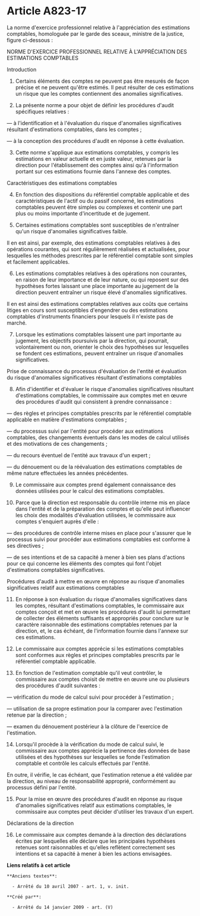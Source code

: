 # Article A823-17

La norme d'exercice professionnel relative à l'appréciation des estimations comptables, homologuée par le garde des sceaux,
ministre de la justice, figure ci-dessous :

NORME D'EXERCICE PROFESSIONNEL RELATIVE À L'APPRÉCIATION DES ESTIMATIONS COMPTABLES

Introduction

1. Certains éléments des comptes ne peuvent pas être mesurés de façon précise et ne peuvent qu'être estimés. Il peut résulter
de ces estimations un risque que les comptes contiennent des anomalies significatives.

2. La présente norme a pour objet de définir les procédures d'audit spécifiques relatives :

― à l'identification et à l'évaluation du risque d'anomalies significatives résultant d'estimations comptables, dans les
comptes ;

― à la conception des procédures d'audit en réponse à cette évaluation.

3. Cette norme s'applique aux estimations comptables, y compris les estimations en valeur actuelle et en juste valeur,
retenues par la direction pour l'établissement des comptes ainsi qu'à l'information portant sur ces estimations fournie dans
l'annexe des comptes.

Caractéristiques des estimations comptables

4. En fonction des dispositions du référentiel comptable applicable et des caractéristiques de l'actif ou du passif concerné,
les estimations comptables peuvent être simples ou complexes et contenir une part plus ou moins importante d'incertitude et
de jugement.

5. Certaines estimations comptables sont susceptibles de n'entraîner qu'un risque d'anomalies significatives faible.

Il en est ainsi, par exemple, des estimations comptables relatives à des opérations courantes, qui sont régulièrement
réalisées et actualisées, pour lesquelles les méthodes prescrites par le référentiel comptable sont simples et facilement
applicables.

6. Les estimations comptables relatives à des opérations non courantes, en raison de leur importance et de leur nature, ou
qui reposent sur des hypothèses fortes laissant une place importante au jugement de la direction peuvent entraîner un risque
élevé d'anomalies significatives.

Il en est ainsi des estimations comptables relatives aux coûts que certains litiges en cours sont susceptibles d'engendrer ou
des estimations comptables d'instruments financiers pour lesquels il n'existe pas de marché.

7. Lorsque les estimations comptables laissent une part importante au jugement, les objectifs poursuivis par la direction,
qui pourrait, volontairement ou non, orienter le choix des hypothèses sur lesquelles se fondent ces estimations, peuvent
entraîner un risque d'anomalies significatives.

Prise de connaissance du processus d'évaluation de l'entité et évaluation du risque d'anomalies significatives résultant
d'estimations comptables

8. Afin d'identifier et d'évaluer le risque d'anomalies significatives résultant d'estimations comptables, le commissaire aux
comptes met en œuvre des procédures d'audit qui consistent à prendre connaissance :

― des règles et principes comptables prescrits par le référentiel comptable applicable en matière d'estimations comptables ;

― du processus suivi par l'entité pour procéder aux estimations comptables, des changements éventuels dans les modes de
calcul utilisés et des motivations de ces changements ;

― du recours éventuel de l'entité aux travaux d'un expert ;

― du dénouement ou de la réévaluation des estimations comptables de même nature effectuées les années précédentes.

9. Le commissaire aux comptes prend également connaissance des données utilisées pour le calcul des estimations comptables.

10. Parce que la direction est responsable du contrôle interne mis en place dans l'entité et de la préparation des comptes et
qu'elle peut influencer les choix des modalités d'évaluation utilisées, le commissaire aux comptes s'enquiert auprès d'elle :

― des procédures de contrôle interne mises en place pour s'assurer que le processus suivi pour procéder aux estimations
comptables est conforme à ses directives ;

― de ses intentions et de sa capacité à mener à bien ses plans d'actions pour ce qui concerne les éléments des comptes qui
font l'objet d'estimations comptables significatives.

Procédures d'audit à mettre en œuvre en réponse au risque d'anomalies significatives relatif aux estimations comptables

11. En réponse à son évaluation du risque d'anomalies significatives dans les comptes, résultant d'estimations comptables, le
commissaire aux comptes conçoit et met en œuvre les procédures d'audit lui permettant de collecter des éléments suffisants et
appropriés pour conclure sur le caractère raisonnable des estimations comptables retenues par la direction, et, le cas
échéant, de l'information fournie dans l'annexe sur ces estimations.

12. Le commissaire aux comptes apprécie si les estimations comptables sont conformes aux règles et principes comptables
prescrits par le référentiel comptable applicable.

13. En fonction de l'estimation comptable qu'il veut contrôler, le commissaire aux comptes choisit de mettre en œuvre une ou
plusieurs des procédures d'audit suivantes :

― vérification du mode de calcul suivi pour procéder à l'estimation ;

― utilisation de sa propre estimation pour la comparer avec l'estimation retenue par la direction ;

― examen du dénouement postérieur à la clôture de l'exercice de l'estimation.

14. Lorsqu'il procède à la vérification du mode de calcul suivi, le commissaire aux comptes apprécie la pertinence des
données de base utilisées et des hypothèses sur lesquelles se fonde l'estimation comptable et contrôle les calculs effectués
par l'entité.

En outre, il vérifie, le cas échéant, que l'estimation retenue a été validée par la direction, au niveau de responsabilité
approprié, conformément au processus défini par l'entité.

15. Pour la mise en œuvre des procédures d'audit en réponse au risque d'anomalies significatives relatif aux estimations
comptables, le commissaire aux comptes peut décider d'utiliser les travaux d'un expert.

Déclarations de la direction

16. Le commissaire aux comptes demande à la direction des déclarations écrites par lesquelles elle déclare que les
principales hypothèses retenues sont raisonnables et qu'elles reflètent correctement ses intentions et sa capacité à mener à
bien les actions envisagées.

**Liens relatifs à cet article**

	**Anciens textes**:

	  - Arrêté du 10 avril 2007 - art. 1, v. init.

	**Créé par**:

	  - Arrêté du 14 janvier 2009 - art. (V)

